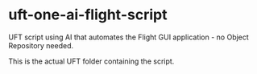 # uft-one-ai-flight-script
UFT script using AI that automates the Flight GUI application - no Object Repository needed.

This is the actual UFT folder containing the script.

